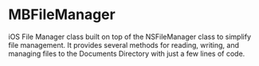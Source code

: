# MBFileManager
iOS File Manager class built on top of the NSFileManager class to simplify file management.  It provides several methods for reading, writing, and managing files to the Documents Directory with just a few lines of code.
